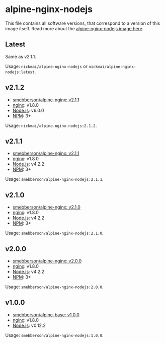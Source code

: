 alpine-nginx-nodejs
===================

This file contains all software versions, that correspond to a version of this image itself. Read more about the [alpine-nginx-nodejs image here][alpinenginxnodejs].

## Latest

Same as v2.1.1.

Usage: `nickmai/alpine-nginx-nodejs` or `nickmai/alpine-nginx-nodejs:latest`.

## v2.1.2

- [smebberson/alpine-nginx: v2.1.1][smebbersonalpinenginx211]
- [nginx][nginx]: v1.8.0
- [Node.js][nodejs]: v6.0.0
- [NPM][npm]: 3+

Usage: `nickmai/alpine-nginx-nodejs:2.1.2`.

## v2.1.1

- [smebberson/alpine-nginx: v2.1.1][smebbersonalpinenginx211]
- [nginx][nginx]: v1.8.0
- [Node.js][nodejs]: v4.2.2
- [NPM][npm]: 3+

Usage: `smebberson/alpine-nginx-nodejs:2.1.1`.

## v2.1.0

- [smebberson/alpine-nginx: v2.1.0][smebbersonalpinenginx210]
- [nginx][nginx]: v1.8.0
- [Node.js][nodejs]: v4.2.2
- [NPM][npm]: 3+

Usage: `smebberson/alpine-nginx-nodejs:2.1.0`.

## v2.0.0

- [smebberson/alpine-nginx: v2.0.0][smebbersonalpinenginx200]
- [nginx][nginx]: v1.8.0
- [Node.js][nodejs]: v4.2.2
- [NPM][npm]: 3+

Usage: `smebberson/alpine-nginx-nodejs:2.0.0`.

## v1.0.0

- [smebberson/alpine-base: v1.0.0][smebbersonalpinebase100]
- [nginx][nginx]: v1.8.0
- [Node.js][nodejs]: v0.12.2

Usage: `smebberson/alpine-nginx-nodejs:1.0.0`.

[npm]: https://www.npmjs.com/
[nodejs]: https://nodejs.org/
[nginx]: http://nginx.org/
[alpinenginxnodejs]: https://github.com/smebberson/docker-alpine/tree/master/alpine-nginx-nodejs
[smebbersonalpinenginx211]: https://github.com/smebberson/docker-alpine/tree/92e7eb2ecea78ce007c3454c427b8fa93854e37b/alpine-nginx
[smebbersonalpinenginx210]: https://github.com/smebberson/docker-alpine/tree/40f6de779f5d2ea0ea3f5f36a8942aa49f238304/alpine-nginx
[smebbersonalpinenginx200]: https://github.com/smebberson/docker-alpine/tree/f95fc4a85fc29f4f2ffd6d8b24713334af38e2a1/alpine-nginx
[smebbersonalpinebase100]: https://github.com/smebberson/docker-alpine/blob/fdb9fca74d03ee1b21e47e3edd54f01cb4bf5ab6/alpine-base

